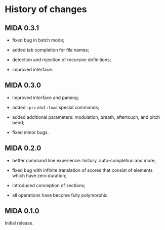 # History of changes

## MIDA 0.3.1

* fixed bug in batch mode;

* added tab completion for file names;

* detection and rejection of recursive definitions;

* improved interface.


## MIDA 0.3.0

* improved interface and parsing;

* added `:prv` and `:load` special commands;

* added additional parameters: modulation, breath, aftertouch, and pitch
  bend;

* fixed minor bugs.

## MIDA 0.2.0

* better command line experience: history, auto-completion and more;

* fixed bug with infinite translation of scores that consist of elements
  which have zero duration;

* introduced conception of sections;

* all operations have become fully polymorphic.

## MIDA 0.1.0

Initial release.
